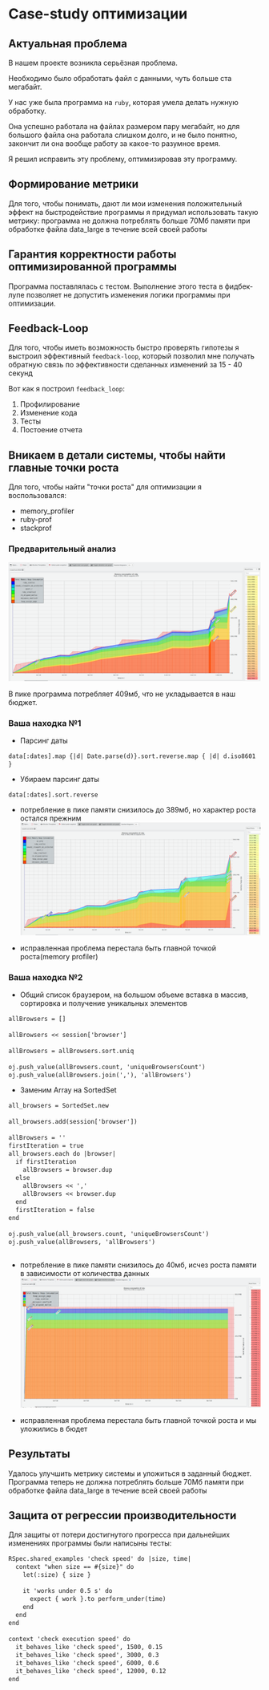 # Case-study оптимизации

## Актуальная проблема
В нашем проекте возникла серьёзная проблема.

Необходимо было обработать файл с данными, чуть больше ста мегабайт.

У нас уже была программа на `ruby`, которая умела делать нужную обработку.

Она успешно работала на файлах размером пару мегабайт, но для большого файла она работала слишком долго, и не было понятно, закончит ли она вообще работу за какое-то разумное время.

Я решил исправить эту проблему, оптимизировав эту программу.

## Формирование метрики
Для того, чтобы понимать, дают ли мои изменения положительный эффект на быстродействие программы я придумал использовать такую метрику: программа не должна потреблять больше 70Мб памяти при обработке файла data_large в течение всей своей работы

## Гарантия корректности работы оптимизированной программы
Программа поставлялась с тестом. Выполнение этого теста в фидбек-лупе позволяет не допустить изменения логики программы при оптимизации.

## Feedback-Loop
Для того, чтобы иметь возможность быстро проверять гипотезы я выстроил эффективный `feedback-loop`, который позволил мне получать обратную связь по эффективности сделанных изменений за 15 - 40 секунд

Вот как я построил `feedback_loop`:

1. Профилирование
2. Изменение кода
3. Тесты
4. Постоение отчета 

## Вникаем в детали системы, чтобы найти главные точки роста
Для того, чтобы найти "точки роста" для оптимизации я воспользовался:

- memory_profiler
- ruby-prof 
- stackprof
### Предварительный анализ
![before](massif-visualizer/before.png)

В пике программа потребляет 409мб, что не укладывается в наш бюджет.

### Ваша находка №1

- Парсинг даты

```
data[:dates].map {|d| Date.parse(d)}.sort.reverse.map { |d| d.iso8601 }
```
- Убираем парсинг даты
```
data[:dates].sort.reverse
```
- потребление в пике памяти снизилось до 389мб, но характер роста остался прежним
![before](massif-visualizer/iteration_1.png)
  
- исправленная проблема перестала быть главной точкой роста(memory profiler)

### Ваша находка №2

- Общий список браузером, на большом объеме вставка в массив, сортировка и получение уникальных элементов
```
allBrowsers = []

allBrowsers << session['browser'] 

allBrowsers = allBrowsers.sort.uniq

oj.push_value(allBrowsers.count, 'uniqueBrowsersCount')
oj.push_value(allBrowsers.join(','), 'allBrowsers')
```
- Заменим Array на SortedSet
```
all_browsers = SortedSet.new

all_browsers.add(session['browser'])

allBrowsers = ''
firstIteration = true
all_browsers.each do |browser|
  if firstIteration
    allBrowsers = browser.dup
  else
    allBrowsers << ','
    allBrowsers << browser.dup
  end
  firstIteration = false
end

oj.push_value(all_browsers.count, 'uniqueBrowsersCount')
oj.push_value(allBrowsers, 'allBrowsers')
 
```
- потребление в пике памяти снизилось до 40мб, исчез роста памяти в зависимости от количества данных   
  ![before](massif-visualizer/iteration_2.png)

- исправленная проблема перестала быть главной точкой роста и мы уложились в бюдет

## Результаты
Удалось улучшить метрику системы и уложиться в заданный бюджет. Программа теперь не должна потреблять больше 70Мб памяти при обработке файла data_large в течение всей своей работы

## Защита от регрессии производительности
Для защиты от потери достигнутого прогресса при дальнейших изменениях программы были написыны тесты:

```
RSpec.shared_examples 'check speed' do |size, time|
  context "when size == #{size}" do
    let(:size) { size }

    it 'works under 0.5 s' do
      expect { work }.to perform_under(time)
    end
  end
end

context 'check execution speed' do
  it_behaves_like 'check speed', 1500, 0.15
  it_behaves_like 'check speed', 3000, 0.3
  it_behaves_like 'check speed', 6000, 0.6
  it_behaves_like 'check speed', 12000, 0.12
end
```


